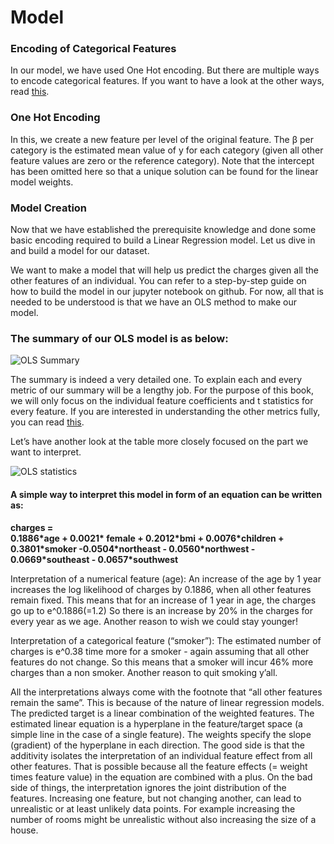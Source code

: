 # Model

### Encoding of Categorical Features

In our model, we have used One Hot encoding. But there are multiple ways to encode categorical features. If you want to have a look at the other ways, read [this](https://kiwidamien.github.io/encoding-categorical-variables.html). 

### One Hot Encoding

In this, we create a new feature per level of the original feature. The β per category is the estimated mean value of y for each category \(given all other feature values are zero or the reference category\). Note that the intercept has been omitted here so that a unique solution can be found for the linear model weights.

### Model Creation

Now that we have established the prerequisite knowledge and done some basic encoding required to build a Linear Regression model. Let us dive in and build a model for our dataset.

We want to make a model that will help us predict the charges given all the other features of an individual. You can refer to a step-by-step guide on how to build the model in our jupyter notebook on github. For now, all that is needed to be understood is that we have an OLS method to make our model. 

### **The summary of our OLS model is as below:** 

![OLS Summary](https://lh6.googleusercontent.com/il56OS6H1gdzHeV3SYgIrlBAhdROI_KdVhL_9YmGr0nQxvHvKBZe7ODfEQiZF6ktdU2RgDPBMKvtAS-fUcfANASlxK-o0SeFezdFEhCgS6zikRizH5xdEHm50zbMY9dONNHXmwdu)

The summary is indeed a very detailed one. To explain each and every metric of our summary will be a lengthy job. For the purpose of this book, we will only focus on the individual feature coefficients and t statistics for every feature. If you are interested in understanding the other metrics fully, you can read [this](https://medium.com/@jyotiyadav99111/statistics-how-should-i-interpret-results-of-ols-3bde1ebeec01).

Let’s have another look at the table more closely focused on the part we want to interpret.  


![OLS statistics](https://lh5.googleusercontent.com/BSRD-EVObfQ2Ukv8XSY6lklkHHKSAxLRbKhcfJLWhYBWpchsPZx7AJaUOnj3Lsj6Bvqk_hZU8Mx26PW-2ZMvWcf-CcWflInX3cgNnY6H3ITMZBYERqLqFdtQ0hCPMXGSU0PweA8R)

#### A simple way to interpret this model in form of an equation can be written as:

**charges =   
0.1886\*age + 0.0021\* female + 0.2012\*bmi + 0.0076\*children + 0.3801\*smoker                        -0.0504\*northeast - 0.0560\*northwest - 0.0669\*southeast - 0.0657\*southwest**

Interpretation of a numerical feature \(age\): An increase of the age by 1 year increases the log likelihood of charges by 0.1886, when all other features remain fixed. This means that for an increase of 1 year in age, the charges go up to e^0.1886\(=1.2\) So there is an increase by 20% in the charges for every year as we age. Another reason to wish we could stay younger!

Interpretation of a categorical feature \(“smoker”\): The estimated number of charges is e^0.38 time more for a smoker - again assuming that all other features do not change. So this means that a smoker will incur 46% more charges than a non smoker. Another reason to quit smoking y’all.

All the interpretations always come with the footnote that “all other features remain the same”. This is because of the nature of linear regression models. The predicted target is a linear combination of the weighted features. The estimated linear equation is a hyperplane in the feature/target space \(a simple line in the case of a single feature\). The weights specify the slope \(gradient\) of the hyperplane in each direction. The good side is that the additivity isolates the interpretation of an individual feature effect from all other features. That is possible because all the feature effects \(= weight times feature value\) in the equation are combined with a plus. On the bad side of things, the interpretation ignores the joint distribution of the features. Increasing one feature, but not changing another, can lead to unrealistic or at least unlikely data points. For example increasing the number of rooms might be unrealistic without also increasing the size of a house.  
  


